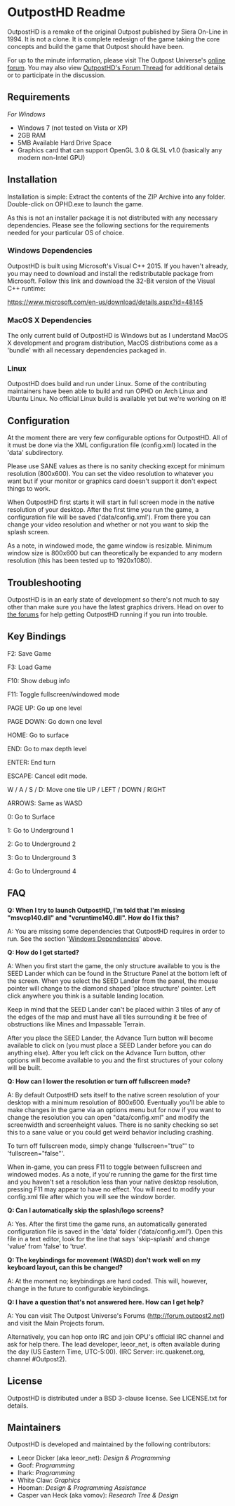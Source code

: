 # OutpostHD Readme
OutpostHD is a remake of the original Outpost published by Siera On-Line in 1994. It is not a clone. It is complete redesign of the game taking the core concepts and build the game that Outpost should have been.

For up to the minute information, please visit The Outpost Universe's [online forum](http://forum.outpost2.net). You may also view [OutpostHD's Forum Thread](http://forum.outpost2.net/index.php/topic,5718.0.html) for additional details or to participate in the discussion.

## Requirements
*For Windows*

* Windows 7 (not tested on Vista or XP)
* 2GB RAM
* 5MB Available Hard Drive Space
* Graphics card that can support OpenGL 3.0 & GLSL v1.0 (basically any modern non-Intel GPU)

## Installation
Installation is simple: Extract the contents of the ZIP Archive into any folder. Double-click on OPHD.exe to launch the game.

As this is not an installer package it is not distributed with any necessary dependencies. Please see the following sections for the requirements needed for your particular OS of choice.

### Windows Dependencies
OutpostHD is built using Microsoft's Visual C++ 2015. If you haven't already, you may need to download and install the redistributable package from Microsoft. Follow this link and download the 32-Bit version of the Visual C++ runtime:

https://www.microsoft.com/en-us/download/details.aspx?id=48145

### MacOS X Dependencies
The only current build of OutpostHD is Windows but as I understand MacOS X development and program distribution, MacOS distributions come as a 'bundle' with all necessary dependencies packaged in.

### Linux
OutpostHD does build and run under Linux. Some of the contributing maintainers have been able to build and run OPHD on Arch Linux and Ubuntu Linux. No official Linux build is available yet but we're working on it!

## Configuration
At the moment there are very few configurable options for OutpostHD. All of it must be done via the XML configuration file (config.xml) located in the 'data' subdirectory.

Please use SANE values as there is no sanity checking except for minimum resolution (800x600). You can set the video resolution to whatever you want but if your monitor or graphics card doesn't support it don't expect things to work.

When OutpostHD first starts it will start in full screen mode in the native resolution of your desktop. After the first time you run the game, a configuration file will be saved ('data/config.xml'). From there you can change your video resolution and whether or not you want to skip the splash screen.

As a note, in windowed mode, the game window is resizable. Minimum window size is 800x600 but can theoretically be expanded to any modern resolution (this has been tested up to 1920x1080).

## Troubleshooting
OutpostHD is in an early state of development so there's not much to say other than make sure you have the latest graphics drivers. Head on over to [the forums](http://forum.outpost2.net) for help getting OutpostHD running if you run into trouble.

## Key Bindings

F2: Save Game

F3: Load Game

F10: Show debug info

F11: Toggle fullscreen/windowed mode

PAGE UP: Go up one level

PAGE DOWN: Go down one level

HOME: Go to surface

END: Go to max depth level

ENTER: End turn

ESCAPE: Cancel edit mode.

W / A / S / D: Move one tile UP / LEFT / DOWN / RIGHT

ARROWS: Same as WASD

0: Go to Surface

1: Go to Underground 1

2: Go to Underground 2

3: Go to Underground 3

4: Go to Underground 4

## FAQ
**Q: When I try to launch OutpostHD, I'm told that I'm missing "msvcp140.dll" and "vcruntime140.dll". How do I fix this?**

A: You are missing some dependencies that OutpostHD requires in order to run. See the section '[Windows Dependencies](#3)' above.

**Q: How do I get started?**

A: When you first start the game, the only structure available to you is the SEED Lander which can be found in the Structure Panel at the bottom left of the screen. When you select the SEED Lander from the panel, the mouse pointer will change to the diamond shaped 'place structure' pointer. Left click anywhere you think is a suitable landing location.

Keep in mind that the SEED Lander can't be placed within 3 tiles of any of the edges of the map and must have all tiles surrounding it be free of obstructions like Mines and Impassable Terrain.

After you place the SEED Lander, the Advance Turn button will become available to click on (you must place a SEED Lander before you can do anything else). After you left click on the Advance Turn button, other options will become available to you and the first structures of your colony will be built.

**Q: How can I lower the resolution or turn off fullscreen mode?**

A: By default OutpostHD sets itself to the native screen resolution of your desktop with a minimum resolution of 800x600. Eventually you'll be able to make changes in the game via an options menu but for now if you want to change the resolution you can open "data/config.xml" and modify the screenwidth and screenheight values. There is no sanity checking so set this to a sane value or you could get weird behavior including crashing.

To turn off fullscreen mode, simply change 'fullscreen="true"' to 'fullscreen="false"'.

When in-game, you can press F11 to toggle between fullscreen and windowed modes. As a note, if you're running the game for the first time and you haven't set a resolution less than your native desktop resolution, pressing F11 may appear to have no effect. You will need to modify your config.xml file after which you will see the window border.

**Q: Can I automatically skip the splash/logo screens?**

A: Yes. After the first time the game runs, an automatically generated configuration file is saved in the 'data' folder ('data/config.xml'). Open this file in a text editor, look for the line that says 'skip-splash' and change 'value' from 'false' to 'true'.

**Q: The keybindings for movement (WASD) don't work well on my keyboard layout, can this be changed?**

A: At the moment no; keybindings are hard coded. This will, however, change in the future to configurable keybindings.

**Q: I have a question that's not answered here. How can I get help?**

A: You can visit The Outpost Universe's Forums (http://forum.outpost2.net) and visit the Main Projects forum.

Alternatively, you can hop onto IRC and join OPU's official IRC channel and ask for help there. The lead developer, leeor_net, is often available during the day (US Eastern Time, UTC-5:00). (IRC Server: irc.quakenet.org, channel #Outpost2).

## License
OutpostHD is distributed under a BSD 3-clause license. See LICENSE.txt for details.

## Maintainers
OutpostHD is developed and maintained by the following contributors:

- Leeor Dicker (aka leeor_net): *Design & Programming*
- Goof: *Programming*
- lhark: *Programming*
- White Claw: *Graphics*
- Hooman: *Design & Programming Assistance*
- Casper van Heck (aka vomov): *Research Tree & Design*
